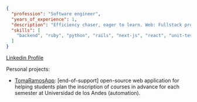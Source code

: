 ```json
{
  "profession": "Software engineer",
  "years_of_experience": 1,
  "description": "Efficiency chaser, eager to learn. Web: Fullstack profile, but more inclined towards Backend (+ DevOps).",
  "skills": [
    "backend", "ruby", "python", "rails", "next-js", "react", "unit-testing", "docker-compose", "aws"
  ]
}
```

[Linkedin Profile](https://www.linkedin.com/in/ifgarces/)

Personal projects:

- [TomaRamosApp](https://github.com/ifgarces/TomaRamosApp_rails): [end-of-support] open-source web application for helping students plan the inscription of courses in advance for each semester at Universidad de los Andes (automation).
